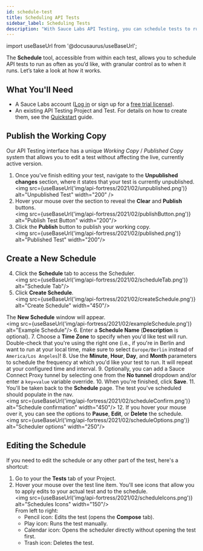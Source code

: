 ```yaml
---
id: schedule-test
title: Scheduling API Tests
sidebar_label: Scheduling Tests
description: "With Sauce Labs API Testing, you can schedule tests to run as often as you’d like, with granular control as to when they run."
---
```


import useBaseUrl from '@docusaurus/useBaseUrl';

The **Schedule** tool, accessible from within each test, allows you to schedule API tests to run as often as you’d like, with granular control as to when it runs. Let’s take a look at how it works.

## What You'll Need

* A Sauce Labs account ([Log in](https://accounts.saucelabs.com/am/XUI/#login/) or sign up for a [free trial license](https://saucelabs.com/sign-up)).
* An existing API Testing Project and Test. For details on how to create them, see the [Quickstart](/api-testing/quickstart/) guide.


## Publish the Working Copy

Our API Testing interface has a unique _Working Copy_ / _Published Copy_ system that allows you to edit a test without affecting the live, currently active version.

1. Once you've finish editing your test, navigate to the **Unpublished changes** section, where it states that your test is currently unpublished.<br/>
<img src={useBaseUrl('img/api-fortress/2021/02/unpublished.png')} alt="Unpublished Test" width="200" />
2. Hover your mouse over the section to reveal the **Clear** and **Publish** buttons.<br/>
<img src={useBaseUrl('img/api-fortress/2021/02/publishButton.png')} alt="Publish Test Button" width="200"/>
3. Click the **Publish** button to publish your working copy.<br/>
<img src={useBaseUrl('img/api-fortress/2021/02/published.png')} alt="Published Test" width="200"/>

## Create a New Schedule

4. Click the **Schedule** tab to access the Scheduler.<br/><img src={useBaseUrl('img/api-fortress/2021/02/scheduleTab.png')} alt="Schedule Tab"/>
5. Click **Create Schedule**.<br/><img src={useBaseUrl('img/api-fortress/2021/02/createSchedule.png')} alt="Create Schedule" width="450"/>

  The **New Schedule** window will appear.<br/><img src={useBaseUrl('img/api-fortress/2021/02/exampleSchedule.png')} alt="Example Schedule"/>
6. Enter a **Schedule Name** (**Description** is optional).
7. Choose a **Time Zone** to specify when you'd like test will run. Double-check that you're using the right one (i.e., if you're in Berlin and want to run at your local time, make sure to select `Europe/Berlin` instead of `America/Los Angeles`)!
8. Use the **Minute**, **Hour**, **Day**, and **Month** parameters to schedule the frequency at which you'd like your test to run. It will repeat at your configured time and interval.
9. Optionally, you can add a Sauce Connect Proxy tunnel by selecting one from the **No tunnel** dropdown and/or enter a `key=value` variable override.
10. When you're finished, click **Save**.
11. You'll be taken back to the **Schedule** page. The test you've scheduled should populate in the nav.<br/><img src={useBaseUrl('img/api-fortress/2021/02/scheduleConfirm.png')} alt="Schedule confirmation" width="450"/>
12. If you hover your mouse over it, you can see the options to **Pause**, **Edit**, or **Delete** the schedule.<br/><img src={useBaseUrl('img/api-fortress/2021/02/scheduleOptions.png')} alt="Scheduler options" width="250"/>

## Editing the Schedule

If you need to edit the schedule or any other part of the test, here's a shortcut:
1. Go to your the **Tests** tab of your Project.
1. Hover your mouse over the test line item. You'll see icons that allow you to apply edits to your actual test and to the schedule.<br/><img src={useBaseUrl('img/api-fortress/2021/02/scheduleIcons.png')} alt="Schedules Icons" width="150"/><br/>
   From left to right:
    * Pencil icon: Edits the test (opens the **Compose** tab).
    * Play icon: Runs the test manually.
    * Calendar icon: Opens the scheduler directly without opening the test first.
    * Trash icon: Deletes the test.
